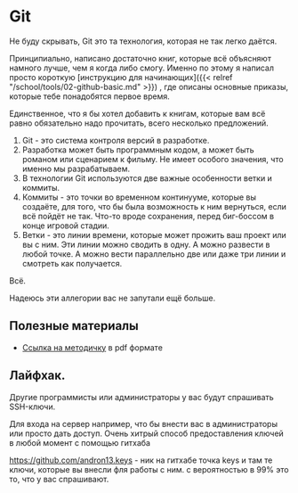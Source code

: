 # Git

Не буду скрывать, Git это та технология, которая не так легко даётся.

Принципиально, написано достаточно книг, которые всё объясняют намного лучше, чем я когда либо смогу. Именно по этому я написал просто короткую [инструкцию для начинающих]({{< relref "/school/tools/02-github-basic.md" >}})
, где описаны основные приказы, которые тебе понадобятся первое время.

Единственное, что я бы хотел добавить к книгам, которые вам всё равно обязательно надо прочитать, всего несколько предложений.

1. Git - это система контроля версий в разработке.
2. Разработка может быть программным кодом, а может быть романом или сценарием к фильму. Не имеет особого значения, что именно мы разрабатываем.
3. В технологии Git используются две важные особенности ветки и коммиты.
4. Коммиты - это точки во временном континууме, которые вы создаёте, для того, что бы была возможность к ним вернуться, если всё пойдёт не так. Что-то вроде сохранения, перед биг-боссом в конце игровой стадии. 
5. Ветки - это линии времени, которые может прожить ваш проект или вы с ним. Эти линии можно сводить в одну. А можно развести в любой точке. А можно вести параллельно две или даже три линии и смотреть как получается. 

Всё.

Надеюсь эти аллегории вас не запутали ещё больше. 

## Полезные материалы

- [Ссылка на методичку](https://andron13.de/pdf/github-basic.pdf)  в pdf формате

## Лайфхак.

Другие программисты или администраторы у вас будут спрашивать SSH-ключи.

Для входа на сервер например, что бы внести вас в администраторы или просто дать доступ. Очень хитрый способ предоставления ключей в любой момент  с помощью гитхаба

https://github.com/andron13.keys - ник на гитхабе точка keys и там те ключи, которые вы внесли фля работы с ним. с вероятностью в 99% это то, что у вас спрашивают.